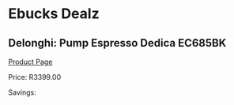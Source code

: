 
# Ebucks Dealz
## Delonghi: Pump Espresso Dedica EC685BK
[Product Page](https://www.ebucks.com/web/shop/productSelected.do?prodId=1158922687&catId=1157555110)

Price: R3399.00

Savings: 


	